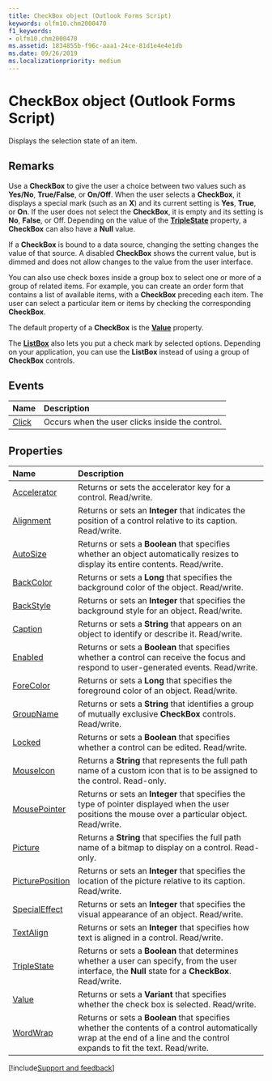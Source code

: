 ```yaml
---
title: CheckBox object (Outlook Forms Script)
keywords: olfm10.chm2000470
f1_keywords:
- olfm10.chm2000470
ms.assetid: 1834855b-f96c-aaa1-24ce-81d1e4e4e1db
ms.date: 09/26/2019
ms.localizationpriority: medium
---
```



# CheckBox object (Outlook Forms Script)

Displays the selection state of an item.


## Remarks

Use a **CheckBox** to give the user a choice between two values such as **Yes/No**, **True/False**, or **On/Off**. When the user selects a **CheckBox**, it displays a special mark (such as an **X**) and its current setting is **Yes**, **True**, or **On**. If the user does not select the **CheckBox**, it is empty and its setting is **No**, **False**, or Off. Depending on the value of the **[TripleState](Outlook.checkbox.triplestate.md)** property, a **CheckBox** can also have a **Null** value.

If a **CheckBox** is bound to a data source, changing the setting changes the value of that source. A disabled **CheckBox** shows the current value, but is dimmed and does not allow changes to the value from the user interface.

You can also use check boxes inside a group box to select one or more of a group of related items. For example, you can create an order form that contains a list of available items, with a **CheckBox** preceding each item. The user can select a particular item or items by checking the corresponding **CheckBox**.

The default property of a **CheckBox** is the **[Value](Outlook.checkbox.value.md)** property.

The **[ListBox](Outlook.listbox.md)** also lets you put a check mark by selected options. Depending on your application, you can use the **ListBox** instead of using a group of **CheckBox** controls.

## Events

|Name|Description|
|:-----|:-----|
| [Click](Outlook.checkbox(event).md)|Occurs when the user clicks inside the control.|

## Properties

|Name|Description|
|:-----|:-----|
| [Accelerator](Outlook.checkbox.accelerator.md)|Returns or sets the accelerator key for a control. Read/write.|
| [Alignment](Outlook.checkbox.alignment.md)|Returns or sets an **Integer** that indicates the position of a control relative to its caption. Read/write.|
| [AutoSize](Outlook.checkbox.autosize.md)|Returns or sets a **Boolean** that specifies whether an object automatically resizes to display its entire contents. Read/write.|
| [BackColor](Outlook.checkbox.backcolor.md)|Returns or sets a **Long** that specifies the background color of the object. Read/write.|
| [BackStyle](Outlook.checkbox.backstyle.md)|Returns or sets an **Integer** that specifies the background style for an object. Read/write.|
| [Caption](Outlook.checkbox.caption.md)|Returns or sets a **String** that appears on an object to identify or describe it. Read/write.|
| [Enabled](Outlook.checkbox.enabled.md)|Returns or sets a **Boolean** that specifies whether a control can receive the focus and respond to user-generated events. Read/write.|
| [ForeColor](Outlook.checkbox.forecolor.md)|Returns or sets a **Long** that specifies the foreground color of an object. Read/write.|
| [GroupName](Outlook.checkbox.groupname.md)|Returns or sets a **String** that identifies a group of mutually exclusive **CheckBox** controls. Read/write.|
| [Locked](Outlook.checkbox.locked.md)|Returns or sets a **Boolean** that specifies whether a control can be edited. Read/write.|
| [MouseIcon](Outlook.checkbox.mouseicon.md)|Returns a **String** that represents the full path name of a custom icon that is to be assigned to the control. Read-only.|
| [MousePointer](Outlook.checkbox.mousepointer.md)|Returns or sets an **Integer** that specifies the type of pointer displayed when the user positions the mouse over a particular object. Read/write.|
| [Picture](Outlook.checkbox.picture.md)|Returns a **String** that specifies the full path name of a bitmap to display on a control. Read-only.|
| [PicturePosition](Outlook.checkbox.pictureposition.md)|Returns or sets an **Integer** that specifies the location of the picture relative to its caption. Read/write.|
| [SpecialEffect](Outlook.checkbox.specialeffect.md)|Returns or sets an **Integer** that specifies the visual appearance of an object. Read/write.|
| [TextAlign](Outlook.checkbox.textalign.md)|Returns or sets an **Integer** that specifies how text is aligned in a control. Read/write.|
| [TripleState](Outlook.checkbox.triplestate.md)|Returns or sets a **Boolean** that determines whether a user can specify, from the user interface, the **Null** state for a **CheckBox**. Read/write.|
| [Value](Outlook.checkbox.value.md)|Returns or sets a **Variant** that specifies whether the check box is selected. Read/write.|
| [WordWrap](Outlook.checkbox.wordwrap.md)|Returns or sets a **Boolean** that specifies whether the contents of a control automatically wrap at the end of a line and the control expands to fit the text. Read/write.|



[!include[Support and feedback](~/includes/feedback-boilerplate.md)]

